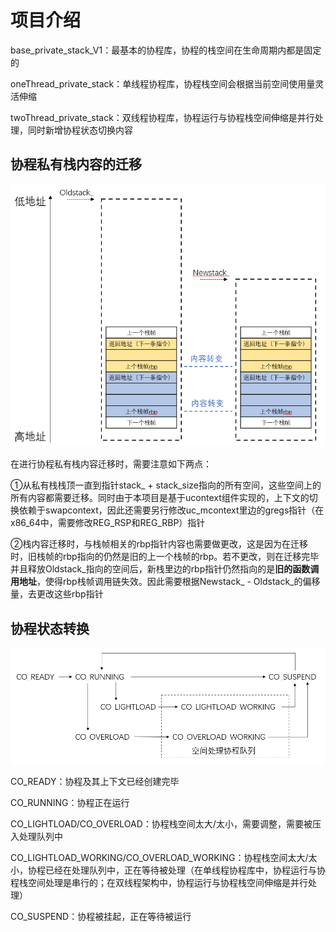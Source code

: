 # 项目介绍

base_private_stack_V1：最基本的协程库，协程的栈空间在生命周期内都是固定的

oneThread_private_stack：单线程协程库，协程栈空间会根据当前空间使用量灵活伸缩

twoThread_private_stack：双线程协程库，协程运行与协程栈空间伸缩是并行处理，同时新增协程状态切换内容

## 协程私有栈内容的迁移

![私有栈内容迁移](pic1.png)

在进行协程私有栈内容迁移时，需要注意如下两点：

①从私有栈栈顶一直到指针stack_ + stack_size指向的所有空间，这些空间上的所有内容都需要迁移。同时由于本项目是基于ucontext组件实现的，上下文的切换依赖于swapcontext，因此还需要另行修改uc_mcontext里边的gregs指针（在x86_64中，需要修改REG_RSP和REG_RBP）指针

②栈内容迁移时，与栈帧相关的rbp指针内容也需要做更改，这是因为在迁移时，旧栈帧的rbp指向的仍然是旧的上一个栈帧的rbp。若不更改，则在迁移完毕并且释放Oldstack_指向的空间后，新栈里边的rbp指针仍然指向的是**旧的函数调用地址**，使得rbp栈帧调用链失效。因此需要根据Newstack\_ - Oldstack\_的偏移量，去更改这些rbp指针

## 协程状态转换

![协程状态切换](pic2.png)

CO_READY：协程及其上下文已经创建完毕

CO_RUNNING：协程正在运行

CO_LIGHTLOAD/CO_OVERLOAD：协程栈空间太大/太小，需要调整，需要被压入处理队列中

CO_LIGHTLOAD_WORKING/CO_OVERLOAD_WORKING：协程栈空间太大/太小，协程已经在处理队列中，正在等待被处理（在单线程协程库中，协程运行与协程栈空间处理是串行的；在双线程架构中，协程运行与协程栈空间伸缩是并行处理）

CO_SUSPEND：协程被挂起，正在等待被运行